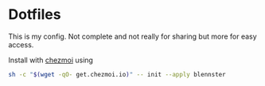 # Dotfiles

This is my config. Not complete and not really for sharing but more for easy access.

Install with [chezmoi](https://chezmoi.io) using

```bash
sh -c "$(wget -qO- get.chezmoi.io)" -- init --apply blennster
```

